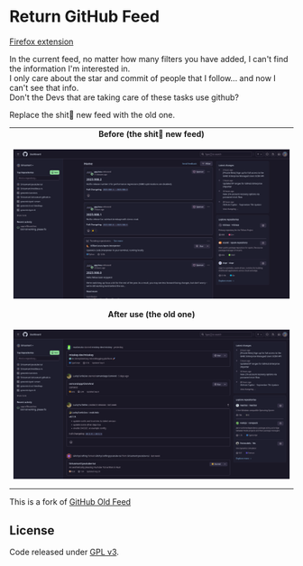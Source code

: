 # Return GitHub Feed

[Firefox extension](https://addons.mozilla.org/firefox/addon/return-old-github-feed/)

In the current feed, no matter how many filters you have added, I can't find the information I'm interested in.  
I only care about the star and commit of people that I follow... and now I can't see that info.  
Don't the Devs that are taking care of these tasks use github?

Replace the shit💩 new feed with the old one.

<table>
  <tr><td width="50%" align="center"><b>Before (the shit💩 new feed)</b></td></tr>
  <tr>
     <td>
        <p align="center">
             <img width="800" align="center" src="./img/before.png"/>
        </p>
     </td>
  </tr>
  <tr><td width="50%" align="center"><b>After use (the old one)</b></td></tr>
  <tr>
     <td>
        <p align="center">
             <img width="800" align="center" src="./img/after.png"/>
        </p>
     </td>
  </tr>
</table>

This is a fork of [GitHub Old Feed](https://github.com/wangrongding/github-old-feed)

## License

Code released under [GPL v3](LICENSE).

